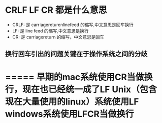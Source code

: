 # CRLF LF CR 都是什么意思
* CRLF: 是 carriagereturenlinefeed 的缩写,中文意思是回车换行
* LF: 是 line feed 的缩写,中文意思是换行
* CR: 是 carriagereturn 的缩写，中文意思是回车
## 换行回车引出的问题关键在于操作系统之间的分歧
=====
早期的mac系统使用CR当做换行，现在也已经统一成了LF
Unix（包含现在大量使用的linux）系统使用LF
windows系统使用LFCR当做换行
=====